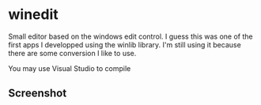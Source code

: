 # winedit

Small editor based on the windows edit control. I guess this was one of the first apps I developped using the winlib
library. I'm still using it because there are some conversion I like to use.

You may use Visual Studio to compile

## Screenshot


